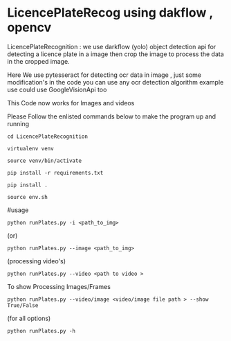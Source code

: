 # LicencePlateRecog using dakflow , opencv 


LicencePlateRecognition : we use darkflow (yolo) object detection api for detecting a licence plate in a image then crop the image to process the data in the cropped image.

Here We use pytesseract for detecting ocr data in image , just some modification's in the code you  can use any ocr detection algorithm example use could use GoogleVisionApi too

This Code now works for Images and videos 

Please Follow the enlisted commands below to make the program up and running 

``` 
cd LicencePlateRecognition
```


``` 
virtualenv venv
```
``` 
source venv/bin/activate
```
```
pip install -r requirements.txt
```

``` 
pip install . 
```
```
source env.sh
```

#usage

```
python runPlates.py -i <path_to_img>
```
(or)

```
python runPlates.py --image <path_to_img>
```
(processing video's)
```
python runPlates.py --video <path to video >
```


To show Processing Images/Frames

```
python runPlates.py --video/image <video/image file path > --show True/False

```

(for all options)

```
python runPlates.py -h 
```

